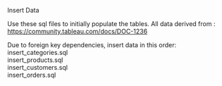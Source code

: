 Insert Data

Use these sql files to initially populate the tables. All data derived from : <br>
https://community.tableau.com/docs/DOC-1236

Due to foreign key dependencies, insert data in this order: <br>
insert_categories.sql <br>
insert_products.sql <br>
insert_customers.sql <br>
insert_orders.sql <br>
